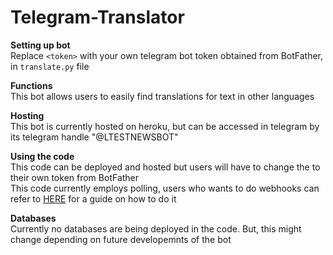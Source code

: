 # Telegram-Translator
**Setting up bot**\
Replace `<token>` with your own telegram bot token obtained from BotFather, in `translate.py` file

**Functions**\
This bot allows users to easily find translations for text in other languages

**Hosting**\
This bot is currently hosted on heroku, but can be accessed in telegram by its telegram handle "@LTESTNEWSBOT"

**Using the code**\
This code can be deployed and hosted but users will have to change the <token> to their own token from BotFather\
This code currently employs polling, users who wants to do webhooks can refer to [HERE](https://github.com/python-telegram-bot/python-telegram-bot/wiki/Webhooks) for a guide on how to do it
  
**Databases**\
Currently no databases are being deployed in the code. But, this might change depending on future developemnts of the bot
